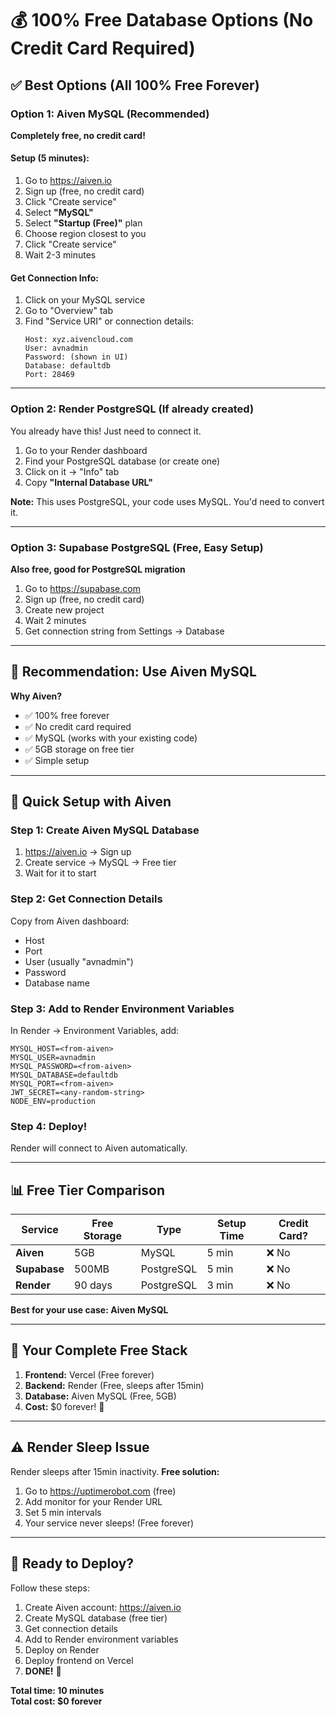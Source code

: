 # 💰 100% Free Database Options (No Credit Card Required)

## ✅ Best Options (All 100% Free Forever)

### Option 1: **Aiven MySQL** (Recommended)
**Completely free, no credit card!**

#### Setup (5 minutes):
1. Go to https://aiven.io
2. Sign up (free, no credit card)
3. Click "Create service"
4. Select **"MySQL"**
5. Select **"Startup (Free)"** plan
6. Choose region closest to you
7. Click "Create service"
8. Wait 2-3 minutes

#### Get Connection Info:
1. Click on your MySQL service
2. Go to "Overview" tab
3. Find "Service URI" or connection details:
   ```
   Host: xyz.aivencloud.com
   User: avnadmin
   Password: (shown in UI)
   Database: defaultdb
   Port: 28469
   ```

---

### Option 2: **Render PostgreSQL** (If already created)
You already have this! Just need to connect it.

1. Go to your Render dashboard
2. Find your PostgreSQL database (or create one)
3. Click on it → "Info" tab
4. Copy **"Internal Database URL"**

**Note:** This uses PostgreSQL, your code uses MySQL. You'd need to convert it.

---

### Option 3: **Supabase PostgreSQL** (Free, Easy Setup)
**Also free, good for PostgreSQL migration**

1. Go to https://supabase.com
2. Sign up (free, no credit card)
3. Create new project
4. Wait 2 minutes
5. Get connection string from Settings → Database

---

## 🎯 Recommendation: Use Aiven MySQL

**Why Aiven?**
- ✅ 100% free forever
- ✅ No credit card required
- ✅ MySQL (works with your existing code)
- ✅ 5GB storage on free tier
- ✅ Simple setup

---

## 🚀 Quick Setup with Aiven

### Step 1: Create Aiven MySQL Database
1. https://aiven.io → Sign up
2. Create service → MySQL → Free tier
3. Wait for it to start

### Step 2: Get Connection Details
Copy from Aiven dashboard:
- Host
- Port  
- User (usually "avnadmin")
- Password
- Database name

### Step 3: Add to Render Environment Variables
In Render → Environment Variables, add:

```
MYSQL_HOST=<from-aiven>
MYSQL_USER=avnadmin
MYSQL_PASSWORD=<from-aiven>
MYSQL_DATABASE=defaultdb
MYSQL_PORT=<from-aiven>
JWT_SECRET=<any-random-string>
NODE_ENV=production
```

### Step 4: Deploy!
Render will connect to Aiven automatically.

---

## 📊 Free Tier Comparison

| Service | Free Storage | Type | Setup Time | Credit Card? |
|---------|--------------|------|------------|--------------|
| **Aiven** | 5GB | MySQL | 5 min | ❌ No |
| **Supabase** | 500MB | PostgreSQL | 5 min | ❌ No |
| **Render** | 90 days | PostgreSQL | 3 min | ❌ No |

**Best for your use case: Aiven MySQL**

---

## 🎉 Your Complete Free Stack

1. **Frontend:** Vercel (Free forever)
2. **Backend:** Render (Free, sleeps after 15min)
3. **Database:** Aiven MySQL (Free, 5GB)
4. **Cost:** $0 forever! 🎉

---

## ⚠️ Render Sleep Issue
Render sleeps after 15min inactivity. **Free solution:**
1. Go to https://uptimerobot.com (free)
2. Add monitor for your Render URL
3. Set 5 min intervals
4. Your service never sleeps! (Free forever)

---

## 🚀 Ready to Deploy?

Follow these steps:
1. Create Aiven account: https://aiven.io
2. Create MySQL database (free tier)
3. Get connection details
4. Add to Render environment variables
5. Deploy on Render
6. Deploy frontend on Vercel
7. **DONE!** 🎉

**Total time: 10 minutes**  
**Total cost: $0 forever**

